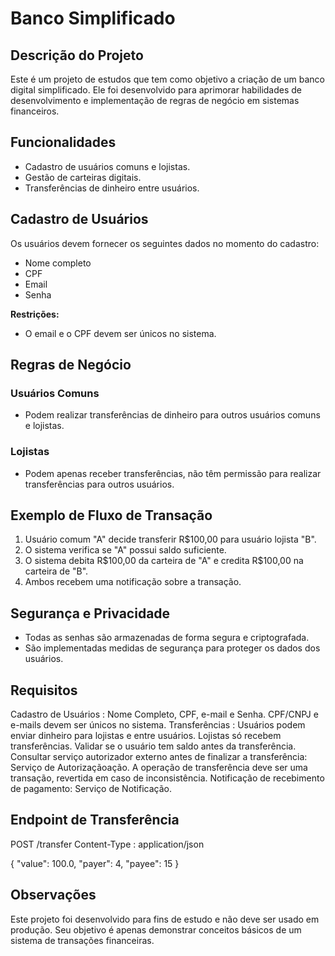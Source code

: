 # Banco Simplificado

## Descrição do Projeto
Este é um projeto de estudos que tem como objetivo a criação de um banco digital simplificado. Ele foi desenvolvido para aprimorar habilidades de desenvolvimento e implementação de regras de negócio em sistemas financeiros.

## Funcionalidades
- Cadastro de usuários comuns e lojistas.
- Gestão de carteiras digitais.
- Transferências de dinheiro entre usuários.

## Cadastro de Usuários
Os usuários devem fornecer os seguintes dados no momento do cadastro:
- Nome completo
- CPF
- Email
- Senha

**Restrições:**
- O email e o CPF devem ser únicos no sistema.

## Regras de Negócio

### Usuários Comuns
- Podem realizar transferências de dinheiro para outros usuários comuns e lojistas.

### Lojistas
- Podem apenas receber transferências, não têm permissão para realizar transferências para outros usuários.

## Exemplo de Fluxo de Transação
1. Usuário comum "A" decide transferir R$100,00 para usuário lojista "B".
2. O sistema verifica se "A" possui saldo suficiente.
3. O sistema debita R$100,00 da carteira de "A" e credita R$100,00 na carteira de "B".
4. Ambos recebem uma notificação sobre a transação.

## Segurança e Privacidade
- Todas as senhas são armazenadas de forma segura e criptografada.
- São implementadas medidas de segurança para proteger os dados dos usuários.

## Requisitos
Cadastro de Usuários : Nome Completo, CPF, e-mail e Senha. CPF/CNPJ e e-mails devem ser únicos no sistema.
Transferências :
Usuários podem enviar dinheiro para lojistas e entre usuários.
Lojistas só recebem transferências.
Validar se o usuário tem saldo antes da transferência.
Consultar serviço autorizador externo antes de finalizar a transferência: Serviço de Autorizaçãoação.
A operação de transferência deve ser uma transação, revertida em caso de inconsistência.
Notificação de recebimento de pagamento: Serviço de Notificação.

## Endpoint de Transferência
POST /transfer
Content-Type : application/json

{
  "value": 100.0,
  "payer": 4,
  "payee": 15
}

## Observações
Este projeto foi desenvolvido para fins de estudo e não deve ser usado em produção. Seu objetivo é apenas demonstrar conceitos básicos de um sistema de transações financeiras.
